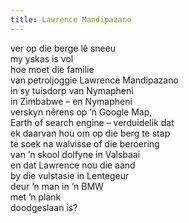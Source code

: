 ```yaml
---
title: Lawrence Mandipazano
---
```


ver op die berge lê sneeu<br>
my yskas is vol<br>
hoe moet die familie<br>
van petroljoggie Lawrence Mandipazano<br>
in sy tuisdorp van Nymapheni<br>
in Zimbabwe – en Nymapheni<br>
verskyn nêrens op ’n Google Map,<br>
Earth of search engine – verduidelik dat<br>
ek daarvan hou om op die berg te stap<br>
te soek na walvisse of die beroering<br>
van ’n skool dolfyne in Valsbaai<br>
en dat Lawrence nou die aand<br>
by die vulstasie in Lentegeur<br>
deur ’n man in ’n BMW<br>
met ’n plank<br>
doodgeslaan is?<br>
